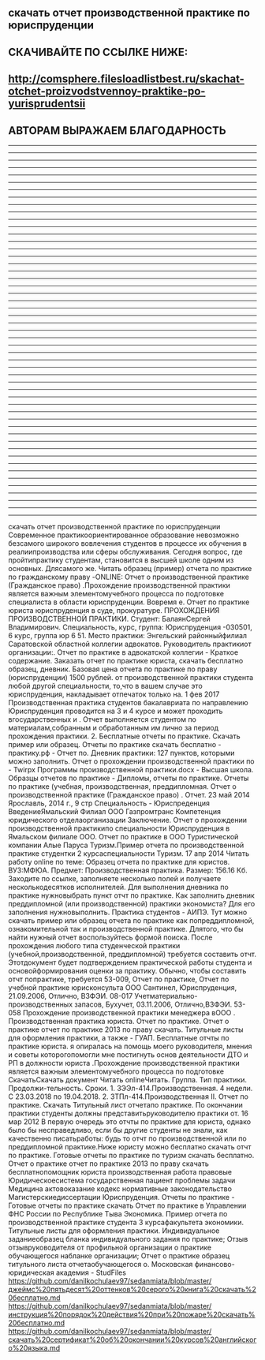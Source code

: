 скачать отчет производственной практике по юриспруденции
--------------------------------------------------
СКАЧИВАЙТЕ ПО ССЫЛКЕ НИЖЕ:
--------------------------------------------------
http://comsphere.filesloadlistbest.ru/skachat-otchet-proizvodstvennoy-praktike-po-yurisprudentsii
--------------------------------------------------
АВТОРАМ ВЫРАЖАЕМ БЛАГОДАРНОСТЬ
--------------------------------------------------
--------------------------------------------------
--------------------------------------------------
--------------------------------------------------
--------------------------------------------------
--------------------------------------------------
--------------------------------------------------
--------------------------------------------------
--------------------------------------------------
--------------------------------------------------
--------------------------------------------------
--------------------------------------------------
--------------------------------------------------
--------------------------------------------------
--------------------------------------------------
--------------------------------------------------
--------------------------------------------------
--------------------------------------------------
--------------------------------------------------
--------------------------------------------------
--------------------------------------------------
--------------------------------------------------
--------------------------------------------------
--------------------------------------------------
--------------------------------------------------
--------------------------------------------------
--------------------------------------------------
--------------------------------------------------
--------------------------------------------------
--------------------------------------------------
--------------------------------------------------
--------------------------------------------------
--------------------------------------------------
--------------------------------------------------
--------------------------------------------------
--------------------------------------------------
--------------------------------------------------
--------------------------------------------------
--------------------------------------------------
--------------------------------------------------
--------------------------------------------------
--------------------------------------------------
--------------------------------------------------
--------------------------------------------------
--------------------------------------------------
--------------------------------------------------
--------------------------------------------------
--------------------------------------------------
--------------------------------------------------
--------------------------------------------------
--------------------------------------------------
--------------------------------------------------
скачать отчет производственной практике по юриспруденции Современное практикоориентированное образование невозможно безсамого широкого вовлечения студентов в процессе их обучения в реалиипроизводства или сферы обслуживания. Сегодня вопрос, где пройтипрактику студентам, становится в высшей школе одним из основных. Длясамого же. Читать образец (пример) отчета по практике по гражданскому праву -ONLINE: Отчет о производственной практике (Гражданское право) .Прохождение производственной практики является важным элементомучебного процесса по подготовке специалиста в области юриспруденции. Вовремя е. Отчет по практике юриста юриспруденция в суде, прокуратуре. ПРОХОЖДЕНИЯ ПРОИЗВОДСТВЕННОЙ ПРАКТИКИ. Студент: БалаянСергей Владимирович. Специальность, курс, группа: Юриспруденция -030501, 6 курс, группа юр 6 51. Место практики: Энгельский районныйфилиал Саратовской областной коллегии адвокатов. Руководитель практикиот организации:. Отчет по практике в адвокатской коллегии - Краткое содержание. Заказать отчет по практике юриста, скачать бесплатно образец, дневник. Базовая цена отчета по практике по праву (юриспруденции) 1500 рублей. от производственной практики студента любой другой специальности, то,что в вашем случае это юриспруденция, накладывает отпечаток только на. 1 фев 2017  Производственная практика студентов бакалавриата по направлению Юриспруденция проводится на 3 и 4 курсе и может проходить вгосударственных и . Отчет выполняется студентом по материалам,собранным и обработанным им лично за период прохождения практики. 2. Бесплатные отчеты по практике. Скачать пример или образец. Отчеты по практике скачать бесплатно - практику.рф - Отчет по. Дневник практики: 127 пунктов, которыми можно заполнить. Отчет о прохождении производственной практики по  - Twirpx
Программы производственной практики.docx - Высшая школа. Образцы отчетов по практике - Дипломы, отчеты по практике. Отчеты по практике (учебная, производственная, преддипломная. Отчет о производственной практике (Гражданское право) . Отчет. 23 май 2014  Ярославль, 2014 г., 9 стр Специальность - Юриспреденция ВведениеЯмальский Филиал ООО Газпромтранс Компетенция юридического отделаорганизации Заключение. Отчет о прохождении производственной практикипо специальности Юриспруденция в Ямальском филиале ООО. Отчет по практике в ООО Туристической компании Алые Паруса  Туризм.Пример отчета по производственной практике студентки 2 курсаспециальности Туризм. 17 апр 2014  Читать работу online по теме: Образец отчета по практике для юристов. ВУЗ:МФЮА. Предмет: Производственная практика. Размер: 156.16 Кб. Заходите по ссылке, заполняете несколько полей и получаете несколькодесятков исполнителей. Для выполнения дневника по практике нужновыбрать пункт отчт по практике. Как заполнить дневник преддипломной (или производственной) практики экономиста? Для его заполнения нужновыполнить. Практика студентов - АИПЭ. Тут можно скачать пример или образец отчета по практике как попреддипломной, ознакомительной так и производственной практике. Длятого, что бы найти нужный отчет воспользуйтесь формой поиска. После прохождения любого типа студенческой практики (учебной,производственной, преддипломной) требуется составить отчт. Этотдокумент будет подтверждением практической работы студента и основойформирования оценки за практику. Обычно, чтобы составить отчт попрактике, требуется
53-009, Отчет по практике, Отчет по учебной практике юрисконсульта ООО Сантинел, Юриспруденция, 21.09.2006, Отлично, ВЗФЭИ. 08-017  Учетматериально-производственных запасов, Бухучет, 03.11.2006, Отлично,ВЗФЭИ. 53-058  Прохождение производственной практики менеджера вООО . Производственная практика юриста. Отчет по практике. Отчет о практике отчет по практике 2013 по праву скачать. Титульные листы для оформления практики, а также  - ГУАП. Бесплатные отчты по практике юриста. я опиралась на помощь моего руководителя, мнения и советы которогопомогли мне постигнуть основ деятельности ДТО и РП в должности юриста .Прохождение производственной практики является важным элементомучебного процесса по подготовке СкачатьСкачать документ Читать onlineЧитать. Группа. Тип практики. Продолжи-тельность. Сроки. 1. ЗЭЭл-414.Производственная. 4 недели. С 23.03.2018 по 19.04.2018. 2. ЗТПл-414.Производственная  II. Отчет по практике. Скачать Титульный лист отчетапо практике. По окончании практики студенты должны представитьруководителю практики от. 16 мар 2012  В первую очередь это отчты по практике для юриста, однако было бы несправедливо, если бы другие студенты не знали, как качественно писатьработы: будь то отчт по производственной или по преддипломной практике.Ниже юристу можно бесплатно скачать отчт по практике. Готовые отчеты по практике по туризм скачать бесплатно. Отчет о практике отчет по практике 2013 по праву скачать бесплатнопомощник юриста производственная работа правовые Юридическоесистема государственная пациент проблемы задачи Медицина актовоказание кодекс нормативные законодательство  Магистерскиедиссертации Юриспруденция. Отчеты по практике - Готовые отчеты по практике скачать
Отчет по практике в Управлении ФНС России по Республике Тыва Экономика. Пример отчета по производственной практике студента 3 курсафакультета экономики. Титульные листы для оформления практики. Индивидуальное заданиеобразец бланка индивидуального задания по практике; Отзыв отзывруководителя от профильной организации о практике обучающегося набланке организации; Отчет о практике образец титульного листа отчетаобучающегося о. Московская финансово-юридическая академия - StudFiles
https://github.com/danilkochulaev97/sedanmiata/blob/master/джеймс%20пятьдесят%20оттенков%20серого%20книга%20скачать%20бесплатно.md
https://github.com/danilkochulaev97/sedanmiata/blob/master/инструкция%20порядок%20действия%20при%20пожаре%20скачать%20бесплатно.md
https://github.com/danilkochulaev97/sedanmiata/blob/master/скачать%20сертификат%20об%20окончании%20курсов%20английского%20языка.md